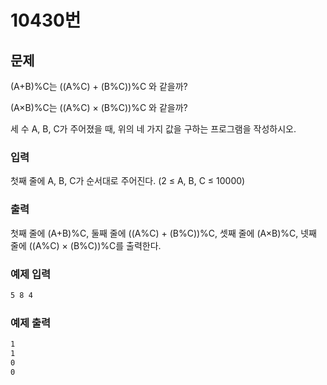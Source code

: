 
# 10430번 

## 문제 

(A+B)%C는 ((A%C) + (B%C))%C 와 같을까?

(A×B)%C는 ((A%C) × (B%C))%C 와 같을까?

세 수 A, B, C가 주어졌을 때, 위의 네 가지 값을 구하는 프로그램을 작성하시오.



### 입력 
첫째 줄에 A, B, C가 순서대로 주어진다. (2 ≤ A, B, C ≤ 10000)
### 출력 
첫째 줄에 (A+B)%C, 둘째 줄에 ((A%C) + (B%C))%C, 셋째 줄에 (A×B)%C, 넷째 줄에 ((A%C) × (B%C))%C를 출력한다.




### 예제 입력 


```bash
5 8 4
```

### 예제 출력 

```bash
1
1
0
0

```


